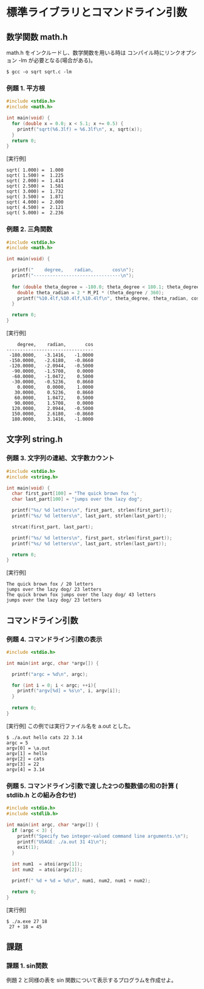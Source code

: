 # 標準ライブラリとコマンドライン引数

## 数学関数 math.h

math.h をインクルードし、数学関数を用いる時は
コンパイル時にリンクオプション -lm が必要となる(場合がある)。

````
$ gcc -o sqrt sqrt.c -lm
````

### 例題 1. 平方根

````C
#include <stdio.h>
#include <math.h>

int main(void) {
  for (double x = 0.0; x < 5.1; x += 0.5) {
    printf("sqrt(%6.3lf) = %6.3lf\n", x, sqrt(x));
  }
  return 0;
}
````

[実行例]
````
sqrt( 1.000) =  1.000
sqrt( 1.500) =  1.225
sqrt( 2.000) =  1.414
sqrt( 2.500) =  1.581
sqrt( 3.000) =  1.732
sqrt( 3.500) =  1.871
sqrt( 4.000) =  2.000
sqrt( 4.500) =  2.121
sqrt( 5.000) =  2.236

````

### 例題 2. 三角関数

````C
#include <stdio.h>
#include <math.h>

int main(void) {

  printf("    degree,    radian,       cos\n");
  printf("--------------------------------\n");
  
  for (double theta_degree = -180.0; theta_degree < 180.1; theta_degree += 30.0) {
    double theta_radian = 2 * M_PI * (theta_degree / 360);
    printf("%10.4lf,%10.4lf,%10.4lf\n", theta_degree, theta_radian, cos(theta_radian));
  }

  return 0;
}
````

[実行例]
````
    degree,    radian,       cos
--------------------------------
 -180.0000,   -3.1416,   -1.0000
 -150.0000,   -2.6180,   -0.8660
 -120.0000,   -2.0944,   -0.5000
  -90.0000,   -1.5708,    0.0000
  -60.0000,   -1.0472,    0.5000
  -30.0000,   -0.5236,    0.8660
    0.0000,    0.0000,    1.0000
   30.0000,    0.5236,    0.8660
   60.0000,    1.0472,    0.5000
   90.0000,    1.5708,    0.0000
  120.0000,    2.0944,   -0.5000
  150.0000,    2.6180,   -0.8660
  180.0000,    3.1416,   -1.0000

````

## 文字列 string.h

### 例題 3. 文字列の連結、文字数カウント

````C
#include <stdio.h>
#include <string.h>

int main(void) {
  char first_part[100] = "The quick brown fox ";
  char last_part[100] = "jumps over the lazy dog";

  printf("%s/ %d letters\n", first_part, strlen(first_part));
  printf("%s/ %d letters\n", last_part, strlen(last_part));

  strcat(first_part, last_part);

  printf("%s/ %d letters\n", first_part, strlen(first_part));
  printf("%s/ %d letters\n", last_part, strlen(last_part));

  return 0;
}
````

[実行例]
````
The quick brown fox / 20 letters
jumps over the lazy dog/ 23 letters
The quick brown fox jumps over the lazy dog/ 43 letters
jumps over the lazy dog/ 23 letters

````

## コマンドライン引数

### 例題 4. コマンドライン引数の表示

````C
#include <stdio.h>

int main(int argc, char *argv[]) {

  printf("argc = %d\n", argc);

  for (int i = 0; i < argc; ++i){
    printf("argv[%d] = %s\n", i, argv[i]);
  }
  
  return 0;
}
````

[実行例] この例では実行ファイル名を a.out とした。
````
$ ./a.out hello cats 22 3.14
argc = 5
argv[0] = \a.out
argv[1] = hello
argv[2] = cats
argv[3] = 22
argv[4] = 3.14

````

### 例題 5. コマンドライン引数で渡した2つの整数値の和の計算 ( stdlib.h との組み合わせ)

````C
#include <stdio.h>
#include <stdlib.h>

int main(int argc, char *argv[]) {
  if (argc < 3) {
    printf("Specify two integer-valued command line arguments.\n");
    printf("USAGE: ./a.out 31 41\n");
    exit(1);
  }

  int num1  = atoi(argv[1]);
  int num2  = atoi(argv[2]);

  printf(" %d + %d = %d\n", num1, num2, num1 + num2);

  return 0;
}
````

[実行例]
````
$ ./a.exe 27 18
 27 + 18 = 45

````

## 課題

### 課題 1. sin関数

例題 2 と同様の表を sin 関数について表示するプログラムを作成せよ。

